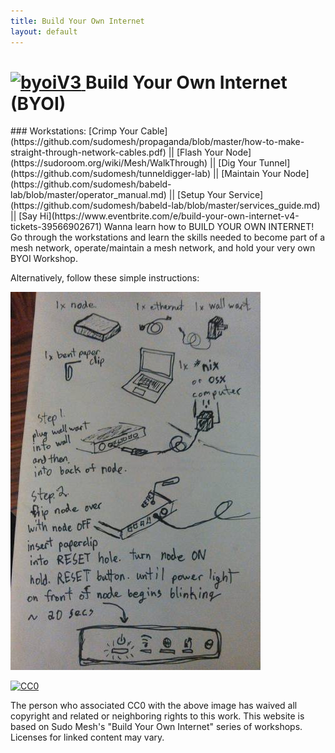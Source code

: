 ```yaml
---
title: Build Your Own Internet
layout: default
---
```

<h1>
    <a href="https://github.com/sudomesh/propaganda"><img src="https://raw.githubusercontent.com/sudomesh/propaganda/master/byoiV3_smaller.png" style="border-style: none;" alt="byoiV3"width="105" height="120" />
    </a> 
    Build Your Own Internet (BYOI)
</h1>
### Workstations: [Crimp Your Cable](https://github.com/sudomesh/propaganda/blob/master/how-to-make-straight-through-network-cables.pdf) || [Flash Your Node](https://sudoroom.org/wiki/Mesh/WalkThrough) || [Dig Your Tunnel](https://github.com/sudomesh/tunneldigger-lab) || [Maintain Your Node](https://github.com/sudomesh/babeld-lab/blob/master/operator_manual.md) || [Setup Your Service](https://github.com/sudomesh/babeld-lab/blob/master/services_guide.md) || [Say Hi](https://www.eventbrite.com/e/build-your-own-internet-v4-tickets-39566902671)  
Wanna learn how to BUILD YOUR OWN INTERNET! Go through the workstations and learn the skills needed to become part of a mesh network, operate/maintain a mesh network, and hold your very own BYOI Workshop.

Alternatively, follow these simple instructions:  

![byoi](./images/byoi.jpeg)
<p xmlns:dct="http://purl.org/dc/terms/">
  <a rel="license"
     href="http://creativecommons.org/publicdomain/zero/1.0/">
    <img src="https://licensebuttons.net/p/zero/1.0/88x31.png" style="border-style: none;" alt="CC0" />
  </a>
</p>
The person who associated CC0 with the above image has waived all copyright and related or neighboring rights to this work.   
This website is based on Sudo Mesh's "Build Your Own Internet" series of workshops.  
Licenses for linked content may vary.  
